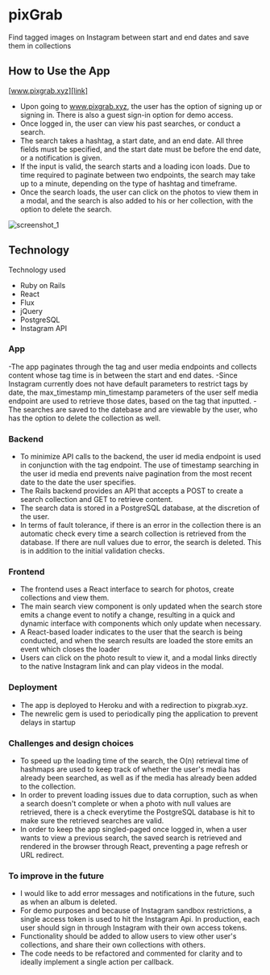 # pixGrab
Find tagged images on Instagram between start and end dates and save them in collections

## How to Use the App
[www.pixgrab.xyz][link]

[link]: www.pixgrab.xyz

- Upon going to www.pixgrab.xyz, the user has the option of signing up or signing in. There is also a guest sign-in option for demo access.
- Once logged in, the user can view his past searches, or conduct a search.
- The search takes a hashtag, a start date, and an end date. All three fields must be specified, and the start date must be before the end date, or a notification is given.
- If the input is valid, the search starts and a loading icon loads. Due to time required to paginate between two endpoints, the search may take up to a minute, depending on the type of hashtag and timeframe.
- Once the search loads, the user can click on the photos to view them in a modal, and the search is also added to his or her collection, with the option to delete the search.

![screenshot_1]

[screenshot_1]: http://res.cloudinary.com/danlau168/image/upload/v1449817150/Screen_Shot_2015-12-10_at_10.58.26_PM_fytppn.png

## Technology
Technology used
- Ruby on Rails
- React
- Flux
- jQuery
- PostgreSQL
- Instagram API

### App
-The app paginates through the tag and user media endpoints and collects content whose tag time is in between the start and end dates.
-Since Instagram currently does not have default parameters to restrict tags by date, the max_timestamp min_timestamp parameters of the user self media endpoint are used to retrieve those dates, based on the tag that inputted.
-The searches are saved to the datebase and are viewable by the user, who has the option to delete the collection as well.

### Backend
- To minimize API calls to the backend, the user id media endpoint is used in conjunction with the tag endpoint. The use of timestamp searching in the user id media end prevents naive pagination from the most recent date to the date the user specifies.
- The Rails backend provides an API that accepts a POST to create a search collection and GET to retrieve content.
- The search data is stored in a PostgreSQL database, at the discretion of the user.
- In terms of fault tolerance, if there is an error in the collection there is an automatic check every time a search collection is retrieved from the database. If there are null values due to error, the search is deleted. This is in addition to the initial validation checks.


### Frontend
- The frontend uses a React interface to search for photos, create collections and view them.
- The main search view component is only updated when the search store emits a change event to notify a change, resulting in a quick and dynamic interface with components which only update when necessary.
- A React-based loader indicates to the user that the search is being conducted, and when the search results are loaded the store emits an event which closes the loader
- Users can click on the photo result to view it, and a modal links directly to the native Instagram link and can play videos in the modal.

### Deployment
- The app is deployed to Heroku and with a redirection to pixgrab.xyz.
- The newrelic gem is used to periodically ping the application to prevent delays in startup

### Challenges and design choices
- To speed up the loading time of the search, the O(n) retrieval time of hashmaps are used to keep track of whether the user's media has already been searched, as well as if the media has already been added to the collection.
- In order to prevent loading issues due to data corruption, such as when a search doesn't complete or when a photo with null values are retrieved, there is a check everytime the PostgreSQL database is hit to make sure the retrieved searches are valid.
- In order to keep the app singled-paged once logged in, when a user wants to view a previous search, the saved search is retrieved and rendered in the browser through React, preventing a page refresh or URL redirect.

### To improve in the future
- I would like to add error messages and notifications in the future, such as when an album is deleted.
- For demo purposes and because of Instagram sandbox restrictions, a single access token is used to hit the Instagram Api. In production, each user should sign in through Instagram with their own access tokens.
- Functionality should be added to allow users to view other user's collections, and share their own collections with others.
- The code needs to be refactored and commented for clarity and to ideally implement a single action per callback.
